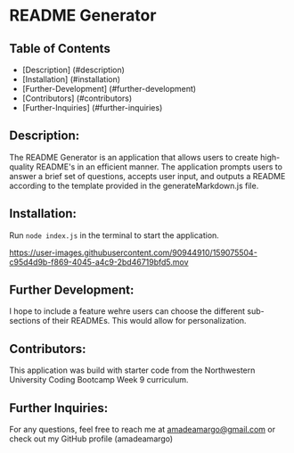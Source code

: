 # README Generator

  ## Table of Contents
  * [Description] (#description)
  * [Installation] (#installation)
  * [Further-Development] (#further-development)
  * [Contributors] (#contributors)
  * [Further-Inquiries] (#further-inquiries)

  ## Description:
  The README Generator is an application that allows users to create high-quality README's in an efficient manner. The application prompts users to answer a brief set of questions, accepts user input, and outputs a README according to the template provided in the generateMarkdown.js file.

  ## Installation:
  Run `node index.js` in the terminal to start the application.
  
  

https://user-images.githubusercontent.com/90944910/159075504-c95d4d9b-f869-4045-a4c9-2bd46719bfd5.mov


  

  ## Further Development:
  I hope to include a feature wehre users can choose the different sub-sections of their READMEs. This would allow for personalization.

  ## Contributors:
  This application was build with starter code from the Northwestern University Coding Bootcamp Week 9 curriculum.

  ## Further Inquiries:
  For any questions, feel free to reach me at amadeamargo@gmail.com or check out my GitHub profile (amadeamargo)
